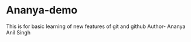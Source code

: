 # Ananya-demo
This is for basic learning of new features of git and github
Author- Ananya Anil Singh
